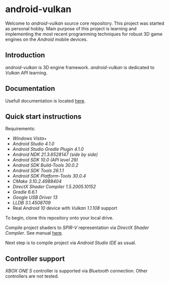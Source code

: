 # android-vulkan

Welcome to _android-vulkan_ source core repository. This project was started as personal hobby. Main purpose of this project is learning and implementing the most recent programming techniques for robust 3D game engines on the _Android_ mobile devices.

## Introduction

_android-vulkan_ is 3D engine framework. _android-vulkan_ is dedicated to _Vulkan API_ learning.

## Documentation

Usefull documentation is located [here](docs/documentation.md).

## Quick start instructions

Requirements:

* _Windows Vista_+
* _Android Studio 4.1.0_
* _Android Studio Gradle Plugin 4.1.0_
* _Android NDK 21.3.6528147 (side by side)_
* _Android SDK 10.0 (API level 29)_
* _Android SDK Build-Tools 30.0.2_
* _Android SDK Tools 26.1.1_
* _Android SDK Platform-Tools 30.0.4_
* _CMake 3.10.2.4988404_
* _DirectX Shader Compiler 1.5.2005.10152_
* _Gradle 6.6.1_
* _Google USB Driver 13_
* _LLDB 3.1.4508709_
* Real _Android 10_ device with _Vulkan 1.1.108_ support

To begin, clone this repository onto your local drive.

Compile project shaders to _SPIR-V_ representation via _DirectX Shader Compiler_. See manual [here](docs/shader-compilation.md).

Next step is to compile project via _Android Studio IDE_ as usual.

## Controller support

_XBOX ONE S_ controller is supported via _Bluetooth_ connection. Other controllers are not tested.
